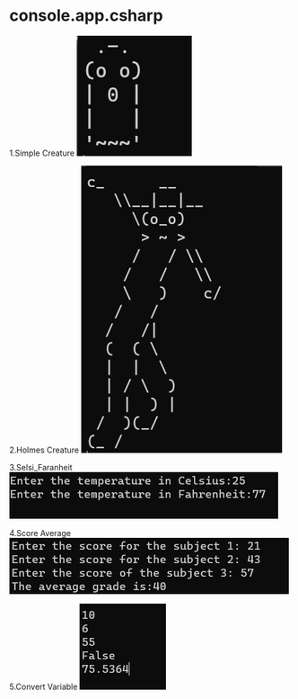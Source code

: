 # console.app.csharp

1.Simple Creature
![Simple Creature](simplecreature.png)

2.Holmes Creature
![Holmes Creature](holmescreature.png)

3.Selsi_Faranheit
![Selsi Faranheit](selsifaranheit.png)

4.Score Average
![Score Average](scoreaverage.png)

5.Convert Variable
![Convert Variable](convertvariable.png)
